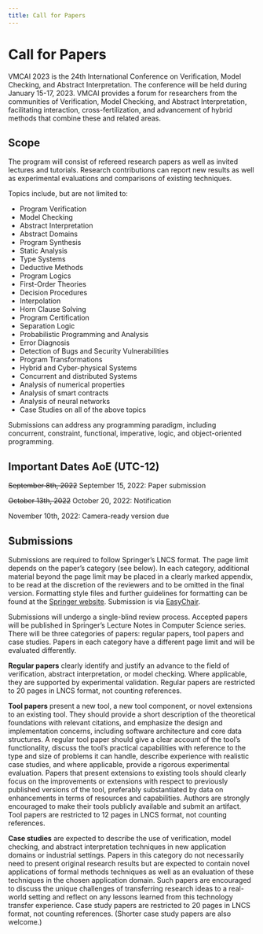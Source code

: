 ```yaml
---
title: Call for Papers
---
```


# Call for Papers

VMCAI 2023 is the 24th International Conference on Verification, Model Checking, and Abstract Interpretation. The conference will be held during January 15-17, 2023. VMCAI provides a forum for researchers from the communities of Verification, Model Checking, and Abstract Interpretation, facilitating interaction, cross-fertilization, and advancement of hybrid methods that combine these and related areas.

## Scope

The program will consist of refereed research papers as well as invited lectures and tutorials. Research contributions can report new results as well as experimental evaluations and comparisons of existing techniques.

Topics include, but are not limited to:

* Program Verification
* Model Checking
* Abstract Interpretation
* Abstract Domains
* Program Synthesis
* Static Analysis
* Type Systems
* Deductive Methods
* Program Logics
* First-Order Theories
* Decision Procedures
* Interpolation
* Horn Clause Solving
* Program Certification
* Separation Logic
* Probabilistic Programming and Analysis
* Error Diagnosis
* Detection of Bugs and Security Vulnerabilities
* Program Transformations
* Hybrid and Cyber-physical Systems
* Concurrent and distributed Systems
* Analysis of numerical properties
* Analysis of smart contracts
* Analysis of neural networks
* Case Studies on all of the above topics

Submissions can address any programming paradigm, including concurrent, constraint, functional, imperative, logic, and object-oriented programming.

## Important Dates AoE (UTC-12)

~~September 8th, 2022~~ September 15, 2022: Paper submission

~~October 13th, 2022~~ October 20, 2022: Notification

November 10th, 2022: Camera-ready version due

## Submissions

Submissions are required to follow Springer’s LNCS format. The page limit depends on the paper’s category (see below). In each category, additional material beyond the page limit may be placed in a clearly marked appendix, to be read at the discretion of the reviewers and to be omitted in the final version. Formatting style files and further guidelines for formatting can be found at the [Springer website](https://www.springer.com/gp/computer-science/lncs/conference-proceedings-guidelines). Submission is via [EasyChair](https://easychair.org/my/conference?conf=vmcai2023).

Submissions will undergo a single-blind review process. Accepted papers will be published in Springer’s Lecture Notes in Computer Science series. There will be three categories of papers: regular papers, tool papers and case studies. Papers in each category have a different page limit and will be evaluated differently.

**Regular papers** clearly identify and justify an advance to the field of verification, abstract interpretation, or model checking. Where applicable, they are supported by experimental validation. Regular papers are restricted to 20 pages in LNCS format, not counting references.

**Tool papers** present a new tool, a new tool component, or novel extensions to an existing tool. They should provide a short description of the theoretical foundations with relevant citations, and emphasize the design and implementation concerns, including software architecture and core data structures. A regular tool paper should give a clear account of the tool’s functionality, discuss the tool’s practical capabilities with reference to the type and size of problems it can handle, describe experience with realistic case studies, and where applicable, provide a rigorous experimental evaluation. Papers that present extensions to existing tools should clearly focus on the improvements or extensions with respect to previously published versions of the tool, preferably substantiated by data on enhancements in terms of resources and capabilities. Authors are strongly encouraged to make their tools publicly available and submit an artifact. Tool papers are restricted to 12 pages in LNCS format, not counting references.

**Case studies** are expected to describe the use of verification, model checking, and abstract interpretation techniques in new application domains or industrial settings. Papers in this category do not necessarily need to present original research results but are expected to contain novel applications of formal methods techniques as well as an evaluation of these techniques in the chosen application domain. Such papers are encouraged to discuss the unique challenges of transferring research ideas to a real-world setting and reflect on any lessons learned from this technology transfer experience. Case study papers are restricted to 20 pages in LNCS format, not counting references. (Shorter case study papers are also welcome.)
